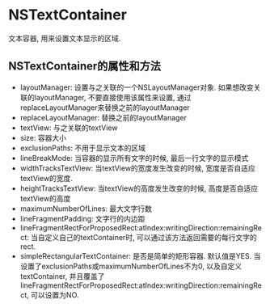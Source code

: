 #  NSTextContainer

文本容器, 用来设置文本显示的区域. 

## NSTextContainer的属性和方法

* layoutManager: 设置与之关联的一个NSLayoutManager对象. 如果想改变关联的layoutManager,  不要直接使用该属性来设置, 通过replaceLayoutManager来替换之前的layoutManager
* replaceLayoutManager: 替换之前的layoutManager
* textView: 与之关联的textView
* size: 容器大小
* exclusionPaths: 不用于显示文本的区域
* lineBreakMode:  当容器的显示所有文字的时候, 最后一行文字的显示模式
* widthTracksTextView:  当textView的宽度发生改变的时候, 宽度是否自适应textView的宽度.
* heightTracksTextView: 当textView的高度发生改变的时候, 高度是否自适应textView的高度
* maximumNumberOfLines: 最大文字行数
* lineFragmentPadding: 文字行的内边距
* lineFragmentRectForProposedRect:atIndex:writingDirection:remainingRect: 当自定义自己的textContainer时, 可以通过该方法返回需要的每行文字的rect.
* simpleRectangularTextContainer: 是否是简单的矩形容器.  默认值是YES.  当设置了exclusionPaths或maximumNumberOfLines不为0, 以及自定义textContainer, 并且覆盖了lineFragmentRectForProposedRect:atIndex:writingDirection:remainingRect, 可以设置为NO.



